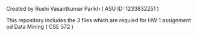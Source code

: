 Created by Rushi Vasantkumar Parikh ( ASU ID: 1233832251 )

This repository includes the 3 files which are requied for HW 1 assignment od Data Mining ( CSE 572 )
